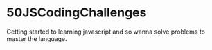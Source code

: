 # 50JSCodingChallenges
Getting started to learning javascript and so wanna solve problems to master the language.
